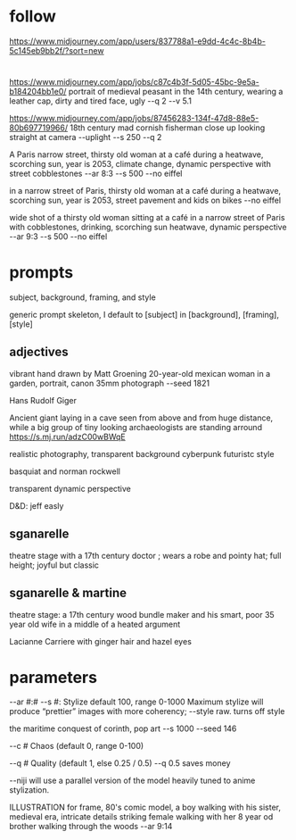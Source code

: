 # follow
https://www.midjourney.com/app/users/837788a1-e9dd-4c4c-8b4b-5c145eb9bb2f/?sort=new

#
https://www.midjourney.com/app/jobs/c87c4b3f-5d05-45bc-9e5a-b184204bb1e0/
portrait of medieval peasant in the 14th century, wearing a leather cap, dirty and tired face, ugly
--q 2 --v 5.1


https://www.midjourney.com/app/jobs/87456283-134f-47d8-88e5-80b697719966/
18th century mad cornish fisherman close up looking straight at camera --uplight --s 250 --q 2


A Paris narrow street, thirsty old woman at a café during a heatwave, scorching sun, year is 2053, climate change, dynamic perspective with street cobblestones --ar 8:3 --s 500 --no eiffel

in a narrow street of Paris, thirsty old woman at a café during a heatwave, scorching sun, year is 2053, street pavement and kids on bikes --no eiffel

wide shot of a thirsty old woman sitting at a café in a narrow street of Paris with cobblestones, drinking, scorching sun heatwave, dynamic perspective --ar 9:3 --s 500 --no eiffel

# prompts
subject, background, framing, and style

generic prompt skeleton, I default to [subject] in [background], [framing], [style]

## adjectives
vibrant
hand drawn by Matt Groening
20-year-old mexican woman in a garden, portrait, canon 35mm photograph
--seed 1821

Hans Rudolf Giger

Ancient giant laying in a cave seen from above and from huge distance, while a big group of tiny looking archaeologists are standing arround https://s.mj.run/adzC00wBWqE

realistic photography, transparent background
cyberpunk futuristc style

basquiat and norman rockwell

transparent
dynamic perspective


D&D: jeff easly
## sganarelle
theatre stage with a 17th century doctor ; wears a robe and pointy hat; full height; joyful but classic

## sganarelle & martine
theatre stage: a 17th century wood bundle maker and his smart, poor 35 year old wife in a middle of a heated argument

Lacianne Carriere with ginger hair and hazel eyes

# parameters
--ar #:#
--s #: Stylize default 100, range 0-1000 Maximum stylize will produce “prettier” images with more coherency;
--style raw. turns  off style

the maritime conquest of corinth, pop art --s 1000 --seed 146

--c #
Chaos (default 0, range 0-100)

--q #
Quality (default 1, else 0.25 / 0.5)
--q 0.5 saves money

--niji will use a parallel version of the model heavily tuned to anime stylization.

ILLUSTRATION for frame, 80's comic model, a boy walking with his sister, medieval era, intricate details
striking female walking with her 8 year od brother walking through the woods
--ar 9:14
